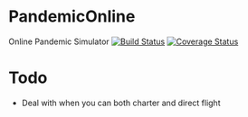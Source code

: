 # PandemicOnline
Online Pandemic Simulator
[![Build Status](https://travis-ci.org/liboz/PandemicOnline.svg?branch=master)](https://travis-ci.org/liboz/PandemicOnline)
[![Coverage Status](https://coveralls.io/repos/github/liboz/PandemicOnline/badge.svg?branch=master)](https://coveralls.io/github/liboz/PandemicOnline?branch=master)

# Todo
- Deal with when you can both charter and direct flight